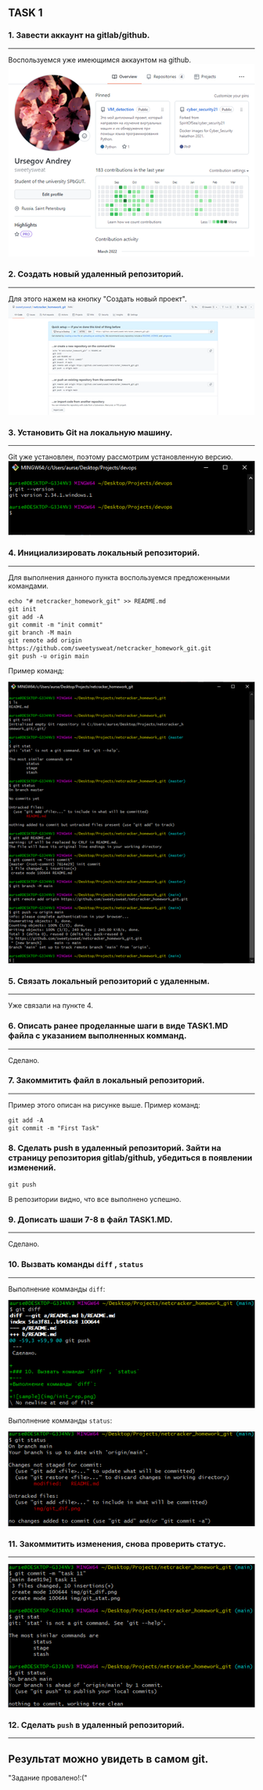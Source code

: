 ## TASK 1
### 1. Завести аккаунт на gitlab/github.
---
Воспользуемся уже имеющимся аккаунтом на github.
![sample](img/git_acc.png)

### 2. Создать новый удаленный репозиторий.
---
Для этого нажем на кнопку "Создать новый проект".
![sample](img/new_rep.png)

### 3. Установить Git на локальную машину.
---
Git уже установлен, поэтому рассмотрим установленную версию.
![sample](img/git_version.png)

### 4. Инициализировать локальный репозиторий.
---
Для выполнения данного пункта воспользуемся предложенными командами.
```
echo "# netcracker_homework_git" >> README.md
git init
git add -A
git commit -m "init commit"
git branch -M main
git remote add origin https://github.com/sweetysweat/netcracker_homework_git.git
git push -u origin main
```
Пример команд:

![sample](img/init_rep.png)

### 5. Связать локальный репозиторий с удаленным.
---
Уже связали на пункте 4.

### 6. Описать ранее проделанные шаги в виде TASK1.MD файла с указанием выполненных комманд.
---
Сделано.

### 7. Закоммитить файл в локальный репозиторий.
---
Пример этого описан на рисунке выше.
Пример команд:

```
git add -A
git commit -m "First Task"
```

### 8. Сделать push в удаленный репозиторий. Зайти на страницу репозитория gitlab/github, убедиться в появлении изменений.
```
git push
```
В репозитории видно, что все выполнено успешно.

### 9. Дописать шаши 7-8 в файл TASK1.MD.
---
Сделано.


### 10. Вызвать команды `diff` , `status`
---
Выполнение комманды `diff`:

![sample](img/git_dif.png)

Выполнение комманды `status`:

![sample](img/git_stat.png)

### 11. Закоммитить изменения, снова проверить статус.
---
![sample](img/git_stat_after_commit.png)

### 12. Сделать `push` в удаленный репозиторий.
---
Результат можно увидеть в самом git.
---
"Задание провалено!:("
